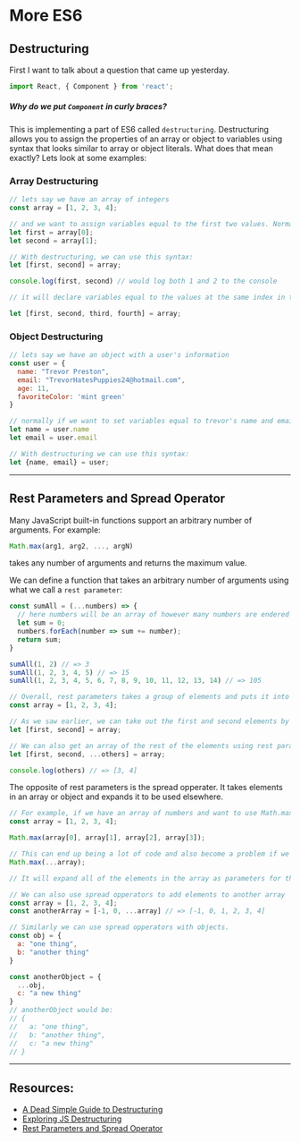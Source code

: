# More ES6
## Destructuring

First I want to talk about a question that came up yesterday. 
```js
import React, { Component } from 'react'; 
```

##### Why do we put `Component` in curly braces?

This is implementing a part of ES6 called `destructuring`. Destructuring allows you to assign the properties of an array or object to variables using syntax that looks similar to array or object literals. What does that mean exactly? Lets look at some examples:

### Array Destructuring
```js
// lets say we have an array of integers
const array = [1, 2, 3, 4];

// and we want to assign variables equal to the first two values. Normally we would have to do:
let first = array[0];
let second = array[1];

// With destructuring, we can use this syntax:
let [first, second] = array;

console.log(first, second) // would log both 1 and 2 to the console

// it will declare variables equal to the values at the same index in the array. We can do so for as many variables as we want.

let [first, second, third, fourth] = array;
```

### Object Destructuring
```js
// lets say we have an object with a user's information
const user = {
  name: "Trevor Preston",
  email: "TrevorHatesPuppies24@hotmail.com",
  age: 11,
  favoriteColor: 'mint green'
}

// normally if we want to set variables equal to trevor's name and email we would have to do it seperately:
let name = user.name
let email = user.email

// With destructuring we can use this syntax:
let {name, email} = user;
```
---
## Rest Parameters and Spread Operator

Many JavaScript built-in functions support an arbitrary number of arguments. For example:

```js
Math.max(arg1, arg2, ..., argN)
```
takes any number of arguments and returns the maximum value.

We can define a function that takes an arbitrary number of arguments using what we call a `rest parameter`:

```js
const sumAll = (...numbers) => {
  // here numbers will be an array of however many numbers are endered when the function is called
  let sum = 0;
  numbers.forEach(number => sum += number);
  return sum;
}

sumAll(1, 2) // => 3
sumAll(1, 2, 3, 4, 5) // => 15
sumAll(1, 2, 3, 4, 5, 6, 7, 8, 9, 10, 11, 12, 13, 14) // => 105

// Overall, rest parameters takes a group of elements and puts it into an array. Rest can also be used with destructuring. Lets take our array of numbers from before:
const array = [1, 2, 3, 4];

// As we saw earlier, we can take out the first and second elements by using destructuring:
let [first, second] = array;

// We can also get an array of the rest of the elements using rest parameters:
let [first, second, ...others] = array;

console.log(others) // => [3, 4]
```

The opposite of rest parameters is the spread opperater. It takes elements in an array or object and expands it to be used elsewhere. 

```js
// For example, if we have an array of numbers and want to use Math.max to find the largest, we would normally have to input each of them into the function:
const array = [1, 2, 3, 4];

Math.max(array[0], array[1], array[2], array[3]);

// This can end up being a lot of code and also become a problem if we don't know how many elements will be in the array. With the spread opperator we can use the following syntax:
Math.max(...array);

// It will expand all of the elements in the array as parameters for the function.

// We can also use spread opperators to add elements to another array
const array = [1, 2, 3, 4];
const anotherArray = [-1, 0, ...array] // => [-1, 0, 1, 2, 3, 4]

// Similarly we can use spread opperators with objects. 
const obj = {
  a: "one thing",
  b: "another thing"
}

const anotherObject = {
  ...obj,
  c: "a new thing"
}
// anotherObject would be:
// {
//   a: "one thing",
//   b: "another thing",
//   c: "a new thing"
// }
```
---
## Resources:
- [A Dead Simple Guide to Destructuring](https://wesbos.com/destructuring-objects/)
- [Exploring JS Destructuring](http://exploringjs.com/es6/ch_destructuring.html)
- [Rest Parameters and Spread Operator](https://javascript.info/rest-parameters-spread-operator)